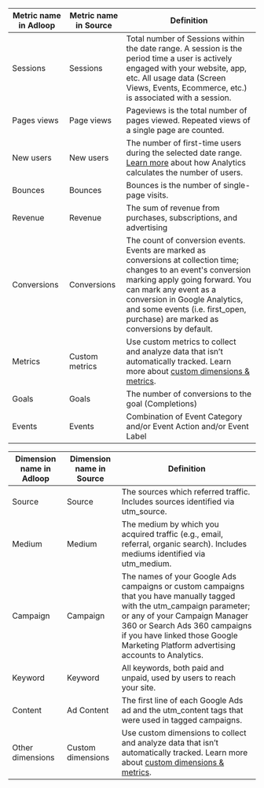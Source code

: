 

|  **Metric name in Adloop**  |  **Metric name in Source**  |  **Definition**  | 
|  --- |  --- |  --- | 
|  Sessions | Sessions | Total number of Sessions within the date range. A session is the period time a user is actively engaged with your website, app, etc. All usage data (Screen Views, Events, Ecommerce, etc.) is associated with a session. | 
|   Pages views | Page views | Pageviews is the total number of pages viewed. Repeated views of a single page are counted. | 
|   New users | New users | The number of first-time users during the selected date range. [Learn more](https://support.google.com/analytics/answer/2992042) about how Analytics calculates the number of users. | 
|   Bounces | Bounces | Bounces is the number of single-page visits. | 
|   Revenue | Revenue | The sum of revenue from purchases, subscriptions, and advertising | 
|   Conversions | Conversions | The count of conversion events. Events are marked as conversions at collection time; changes to an event's conversion marking apply going forward. You can mark any event as a conversion in Google Analytics, and some events (i.e. first_open, purchase) are marked as conversions by default. | 
|   Metrics | Custom metrics | Use custom metrics to collect and analyze data that isn’t automatically tracked. Learn more about [custom dimensions & metrics](https://support.google.com/analytics/answer/2709828). | 
|   Goals | Goals | The number of conversions to the goal (Completions) | 
|   Events | Events | Combination of Event Category and/or Event Action and/or Event Label | 



|  **Dimension name in Adloop**  |  **Dimension name in Source**  |  **Definition**  | 
|  --- |  --- |  --- | 
|   Source | Source | The sources which referred traffic. Includes sources identified via utm_source. | 
|   Medium | Medium | The medium by which you acquired traffic (e.g., email, referral, organic search). Includes mediums identified via utm_medium. | 
|   Campaign | Campaign | The names of your Google Ads campaigns or custom campaigns that you have manually tagged with the utm_campaign parameter; or any of your Campaign Manager 360 or Search Ads 360 campaigns if you have linked those Google Marketing Platform advertising accounts to Analytics. | 
|   Keyword | Keyword | All keywords, both paid and unpaid, used by users to reach your site. | 
|   Content  | Ad Content | The first line of each Google Ads ad and the utm_content tags that were used in tagged campaigns. | 
|   Other dimensions | Custom dimensions | Use custom dimensions to collect and analyze data that isn’t automatically tracked. Learn more about [custom dimensions & metrics](https://support.google.com/analytics/answer/2709828). | 





